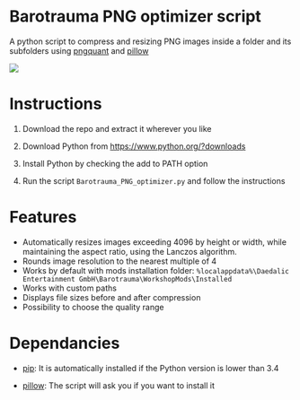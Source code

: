 # Barotrauma PNG optimizer script
 A python script to compress and resizing PNG images inside a folder and its subfolders using [pngquant](https://github.com/kornelski/pngquant) and [pillow](https://pypi.org/project/Pillow/) 

![](https://i.imgur.com/hGnBG01.png)

# Instructions
1. Download the repo and extract it wherever you like

2. Download Python from https://www.python.org/?downloads

3. Install Python by checking the add to PATH option

4. Run the script `Barotrauma_PNG_optimizer.py` and follow the instructions

# Features
- Automatically resizes images exceeding 4096 by height or width, while maintaining the aspect ratio, using the Lanczos algorithm.
- Rounds image resolution to the nearest multiple of 4
- Works by default with mods installation folder: `%localappdata%\Daedalic Entertainment GmbH\Barotrauma\WorkshopMods\Installed`
- Works with custom paths
- Displays file sizes before and after compression
- Possibility to choose the quality range

# Dependancies
- [pip](https://pypi.org/project/pip/): It is automatically installed if the Python version is lower than 3.4

- [pillow](https://pypi.org/project/Pillow/): The script will ask you if you want to install it
